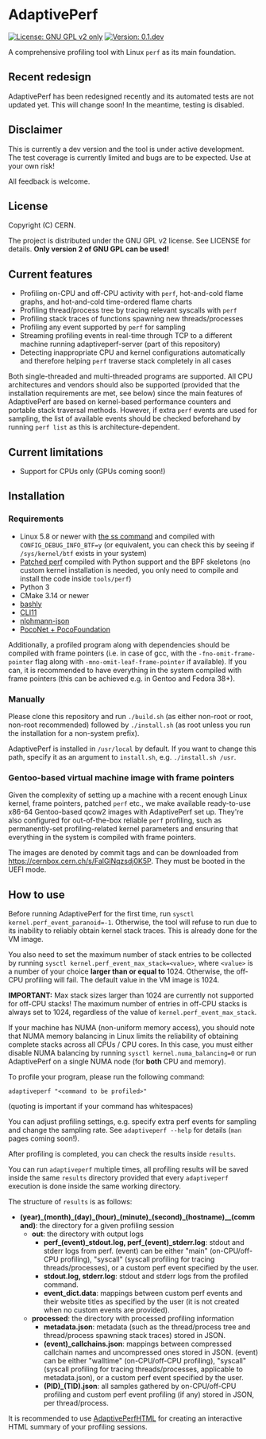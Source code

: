 # AdaptivePerf
[![License: GNU GPL v2 only](https://img.shields.io/badge/license-GNU%20GPL%20v2%20only-blue)]()
[![Version: 0.1.dev](https://img.shields.io/badge/version-0.1.dev-red)]()

A comprehensive profiling tool with Linux ```perf``` as its main foundation.

## Recent redesign
AdaptivePerf has been redesigned recently and its automated tests are not updated yet. This will change soon! In the meantime, testing is disabled.

## Disclaimer
This is currently a dev version and the tool is under active development. The test coverage is currently limited and bugs are to be expected. Use at your own risk!

All feedback is welcome.

## License
Copyright (C) CERN. 

The project is distributed under the GNU GPL v2 license. See LICENSE for details. **Only version 2 of GNU GPL can be used!**

## Current features
* Profiling on-CPU and off-CPU activity with ```perf```, hot-and-cold flame graphs, and hot-and-cold time-ordered flame charts
* Profiling thread/process tree by tracing relevant syscalls with ```perf```
* Profiling stack traces of functions spawning new threads/processes
* Profiling any event supported by ```perf``` for sampling
* Streaming profiling events in real-time through TCP to a different machine running adaptiveperf-server (part of this repository)
* Detecting inappropriate CPU and kernel configurations automatically and therefore helping ```perf``` traverse stack completely in all cases

Both single-threaded and multi-threaded programs are supported. All CPU architectures and vendors should also be supported (provided that the installation requirements are met, see below) since the main features of AdaptivePerf are based on kernel-based performance counters and portable stack traversal methods. However, if extra ```perf``` events are used for sampling, the list of available events should be checked beforehand by running ```perf list``` as this is architecture-dependent.

## Current limitations
* Support for CPUs only (GPUs coming soon!)

## Installation
### Requirements
* Linux 5.8 or newer with [the ss command](https://man7.org/linux/man-pages/man8/ss.8.html) and compiled with ```CONFIG_DEBUG_INFO_BTF=y``` (or equivalent, you can check this by seeing if ```/sys/kernel/btf``` exists in your system)
* [Patched perf](https://gitlab.cern.ch/adaptiveperf/linux) compiled with Python support and the BPF skeletons (no custom kernel installation is needed, you only need to compile and install the code inside ```tools/perf```)
* Python 3
* CMake 3.14 or newer
* [bashly](https://bashly.dannyb.co)
* [CLI11](https://github.com/CLIUtils/CLI11)
* [nlohmann-json](https://github.com/nlohmann/json)
* [PocoNet + PocoFoundation](https://pocoproject.org)

Additionally, a profiled program along with dependencies should be compiled with frame pointers (i.e. in case of gcc, with the ```-fno-omit-frame-pointer``` flag along with ```-mno-omit-leaf-frame-pointer``` if available). If you can, it is recommended to have everything in the system compiled with frame pointers (this can be achieved e.g. in Gentoo and Fedora 38+).

### Manually
Please clone this repository and run ```./build.sh``` (as either non-root or root, non-root recommended) followed by ```./install.sh``` (as root unless you run the installation for a non-system prefix).

AdaptivePerf is installed in ```/usr/local``` by default. If you want to change this path, specify it as an argument to ```install.sh```, e.g. ```./install.sh /usr```.

### Gentoo-based virtual machine image with frame pointers
Given the complexity of setting up a machine with a recent enough Linux kernel, frame pointers, patched ```perf``` etc., we make available ready-to-use x86-64 Gentoo-based qcow2 images with AdaptivePerf set up. They're also configured for out-of-the-box reliable ```perf``` profiling, such as permanently-set profiling-related kernel parameters and ensuring that everything in the system is compiled with frame pointers.

The images are denoted by commit tags and can be downloaded from https://cernbox.cern.ch/s/FalGlNqzsdj0K5P. They must be booted in the UEFI mode.

## How to use
Before running AdaptivePerf for the first time, run ```sysctl kernel.perf_event_paranoid=-1```. Otherwise, the tool will refuse to run due to its inability to reliably obtain kernel stack traces. This is already done for the VM image.

You also need to set the maximum number of stack entries to be collected by running ```sysctl kernel.perf_event_max_stack=<value>```, where ```<value>``` is a number of your choice **larger than or equal to** 1024. Otherwise, the off-CPU profiling will fail. The default value in the VM image is 1024.

**IMPORTANT:** Max stack sizes larger than 1024 are currently not supported for off-CPU stacks! The maximum number of entries in off-CPU stacks is always set to 1024, regardless of the value of ```kernel.perf_event_max_stack```.

If your machine has NUMA (non-uniform memory access), you should note that NUMA memory balancing in Linux limits the reliability of obtaining complete stacks across all CPUs / CPU cores. In this case, you must either disable NUMA balancing by running ```sysctl kernel.numa_balancing=0``` or run AdaptivePerf on a single NUMA node (for **both** CPU and memory).

To profile your program, please run the following command:
```
adaptiveperf "<command to be profiled>"
```
(quoting is important if your command has whitespaces)

You can adjust profiling settings, e.g. specify extra perf events for sampling and change the sampling rate. See ```adaptiveperf --help``` for details (```man``` pages coming soon!).

After profiling is completed, you can check the results inside ```results```.

You can run ```adaptiveperf``` multiple times, all profiling results will be saved inside the same ```results``` directory provided that every ```adaptiveperf``` execution is done inside the same working directory.

The structure of ```results``` is as follows:
* **(year)\_(month)\_(day)\_(hour)\_(minute)\_(second)\_(hostname)\_\_(command)**: the directory for a given profiling session
  * **out**: the directory with output logs
    * **perf\_(event)\_stdout.log, perf\_(event)\_stderr.log**: stdout and stderr logs from perf. (event) can be either "main" (on-CPU/off-CPU profiling), "syscall" (syscall profiling for tracing threads/processes), or a custom perf event specified by the user.
    * **stdout.log, stderr.log**: stdout and stderr logs from the profiled command.
    * **event\_dict.data**: mappings between custom perf events and their website titles as specified by the user (it is not created when no custom events are provided).
  * **processed**: the directory with processed profiling information
    * **metadata.json**: metadata (such as the thread/process tree and thread/process spawning stack traces) stored in JSON.
    * **(event)\_callchains.json**: mappings between compressed callchain names and uncompressed ones stored in JSON. (event) can be either "walltime" (on-CPU/off-CPU profiling), "syscall" (syscall profiling for tracing threads/processes, applicable to metadata.json), or a custom perf event specified by the user.
    * **(PID)\_(TID).json**: all samples gathered by on-CPU/off-CPU profiling and custom perf event profiling (if any) stored in JSON, per thread/process.

It is recommended to use [AdaptivePerfHTML](https://github.com/AdaptivePerf/adaptiveperfhtml) for creating an interactive HTML summary of your profiling sessions.
